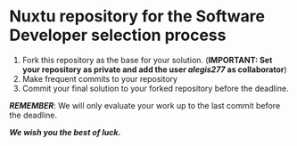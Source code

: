 # Nuxtu repository for the Software Developer selection process
1.  Fork this repository as the base for your solution. (**IMPORTANT: Set your repository as private and add the user *alegis277* as collaborator**)
2.  Make frequent commits to your repository
3.  Commit your final solution to your forked repository before the deadline.

***REMEMBER***: We will only evaluate your work up to the last commit before the deadline.

___We wish you the best of luck.___
